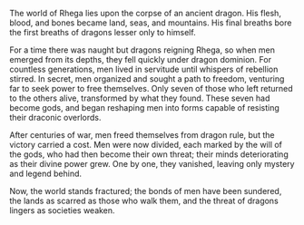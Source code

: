 The world of Rhega lies upon the corpse of an ancient dragon. His flesh, blood, and bones became land, seas, and mountains. His final breaths bore the first breaths of dragons lesser only to himself. 

For a time there was naught but dragons reigning Rhega, so when men emerged from its depths, they fell quickly under dragon dominion. For countless generations, men lived in servitude until whispers of rebellion stirred. In secret, men organized and sought a path to freedom, venturing far to seek power to free themselves. Only seven of those who left returned to the others alive, transformed by what they found. These seven had become gods, and began reshaping men into forms capable of resisting their draconic overlords.

After centuries of war, men freed themselves from dragon rule, but the victory carried a cost. Men were now divided, each marked by the will of the gods, who had then become their own threat; their minds deteriorating as their divine power grew. One by one, they vanished, leaving only mystery and legend behind.

Now, the world stands fractured; the bonds of men have been sundered, the lands as scarred as those who walk them, and the threat of dragons lingers as societies weaken.
